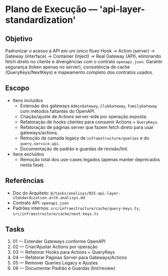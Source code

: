 # Plano de Execução — 'api-layer-standardization'

## Objetivo
Padronizar o acesso à API em um único fluxo Hook → Action (server) → Gateway (interface) → Container (Inject) → Real Gateway (API), eliminando fetch direto no cliente e divergências com o contrato `openapi.json`. Garantir segurança (token apenas no server), consistência de cache (QueryKeys/NextKeys) e mapeamento completo dos contratos usados.

## Escopo
- Itens incluídos
  - Extensão dos gateways `AdminGateway`, `ClubGateway`, `FamilyGateway` com métodos faltantes do OpenAPI.
  - Criação/ajuste de Actions server-side por operação exposta.
  - Refatoração de hooks clientes para consumir Actions + `QueryKeys`.
  - Refatoração de páginas server que fazem fetch direto para usar gateways/actions.
  - Remoção da camada legacy de `infraestructure/queries` e do `query.service.api`.
  - Documentação de padrão e guardas de revisão/lint.
- Itens excluídos
  - Remoção total dos use-cases legados (apenas manter deprecados nesta fase).

## Referências
- Doc do Arquiteto: `@/tasks/analisys/015-api-layer-standardization.arch.analisys.md`
- Contrato API: `openapi.json`
- Padrões internos: `src/infraestructure/cache/query-keys.ts`, `src/infraestructure/cache/next-keys.ts`

## Tasks
1. 01 — Estender Gateways conforme OpenAPI
2. 02 — Criar/Ajustar Actions por operação
3. 03 — Refatorar Hooks para Actions + QueryKeys
4. 04 — Refatorar Páginas Server para Gateways/Actions
5. 05 — Remover Queries Legacy e Ajustes
6. 06 — Documentar Padrão e Guardas (lint/review)

